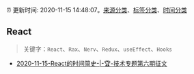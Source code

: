 :alarm_clock: 更新时间: 2020-11-15 14:48:07。[来源分类](../README.md)、[标签分类](../TAGS.md)、[时间分类](../TIMELINE.md)

## React


> 关键字：`React`、`Rax`、`Nerv`、`Redux`、`useEffect`、`Hooks`



- [2020-11-15-React的时间简史-|-🏆-技术专题第六期征文](https://juejin.im/post/6895262415919775758) 